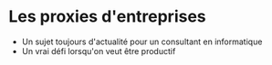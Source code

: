 <!-- .slide: data-background="#fff"-->

# Les proxies d'entreprises

- Un sujet toujours d'actualité pour un consultant en informatique  <!-- .element: class="fragment" data-fragment-index="1" -->
- Un vrai défi lorsqu'on veut être productif  <!-- .element: class="fragment" data-fragment-index="2" -->